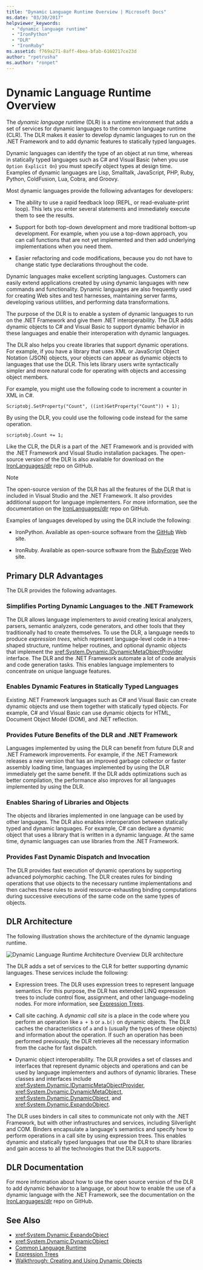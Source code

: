 ```yaml
---
title: "Dynamic Language Runtime Overview | Microsoft Docs"
ms.date: "03/30/2017"
helpviewer_keywords:
  - "dynamic language runtime"
  - "IronPython"
  - "DLR"
  - "IronRuby"
ms.assetid: f769a271-8aff-4bea-bfab-6160217ce23d
author: "rpetrusha"
ms.author: "ronpet"
---
```

# Dynamic Language Runtime Overview

The *dynamic language runtime* (DLR) is a runtime environment that adds a set of services for dynamic languages to the common language runtime (CLR). The DLR makes it easier to develop dynamic languages to run on the .NET Framework and to add dynamic features to statically typed languages.

Dynamic languages can identify the type of an object at run time, whereas in statically typed languages such as C# and Visual Basic (when you use `Option Explicit On`) you must specify object types at design time. Examples of dynamic languages are Lisp, Smalltalk, JavaScript, PHP, Ruby, Python, ColdFusion, Lua, Cobra, and Groovy.

Most dynamic languages provide the following advantages for developers:

-   The ability to use a rapid feedback loop (REPL, or read-evaluate-print loop). This lets you enter several statements and immediately execute them to see the results.

-   Support for both top-down development and more traditional bottom-up development. For example, when you use a top-down approach, you can call functions that are not yet implemented and then add underlying implementations when you need them.

-   Easier refactoring and code modifications, because you do not have to change static type declarations throughout the code.

Dynamic languages make excellent scripting languages. Customers can easily extend applications created by using dynamic languages with new commands and functionality. Dynamic languages are also frequently used for creating Web sites and test harnesses, maintaining server farms, developing various utilities, and performing data transformations.

The purpose of the DLR is to enable a system of dynamic languages to run on the .NET Framework and give them .NET interoperability. The DLR adds dynamic objects to C# and Visual Basic to support dynamic behavior in these languages and enable their interoperation with dynamic languages.

The DLR also helps you create libraries that support dynamic operations. For example, if you have a library that uses XML or JavaScript Object Notation (JSON) objects, your objects can appear as dynamic objects to languages that use the DLR. This lets library users write syntactically simpler and more natural code for operating with objects and accessing object members.

For example, you might use the following code to increment a counter in XML in C#.

`Scriptobj.SetProperty("Count", ((int)GetProperty("Count")) + 1);`

By using the DLR, you could use the following code instead for the same operation.

`scriptobj.Count += 1;`

Like the CLR, the DLR is a part of the .NET Framework and is provided with the .NET Framework and Visual Studio installation packages. The open-source version of the DLR is also available for download on the [IronLanguages/dlr](https://github.com/IronLanguages/dlr) repo on GitHub.

> [!NOTE]
> The open-source version of the DLR has all the features of the DLR that is included in Visual Studio and the .NET Framework. It also provides additional support for language implementers. For more information, see the documentation on the [IronLanguages/dlr](https://github.com/IronLanguages/dlr) repo on GitHub.

Examples of languages developed by using the DLR include the following:

-   IronPython. Available as open-source software from the [GitHub](https://github.com/IronLanguages/ironpython2) Web site.

-   IronRuby. Available as open-source software from the [RubyForge](https://go.microsoft.com/fwlink/?LinkId=141044) Web site.

## Primary DLR Advantages
 The DLR provides the following advantages.

### Simplifies Porting Dynamic Languages to the .NET Framework
 The DLR allows language implementers to avoid creating lexical analyzers, parsers, semantic analyzers, code generators, and other tools that they traditionally had to create themselves. To use the DLR, a language needs to produce *expression trees*, which represent language-level code in a tree-shaped structure, runtime helper routines, and optional dynamic objects that implement the <xref:System.Dynamic.IDynamicMetaObjectProvider> interface. The DLR and the .NET Framework automate a lot of code analysis and code generation tasks. This enables language implementers to concentrate on unique language features.

### Enables Dynamic Features in Statically Typed Languages
 Existing .NET Framework languages such as C# and Visual Basic can create dynamic objects and use them together with statically typed objects. For example, C# and Visual Basic can use dynamic objects for HTML, Document Object Model (DOM), and .NET reflection.

### Provides Future Benefits of the DLR and .NET Framework
 Languages implemented by using the DLR can benefit from future DLR and .NET Framework improvements. For example, if the .NET Framework releases a new version that has an improved garbage collector or faster assembly loading time, languages implemented by using the DLR immediately get the same benefit. If the DLR adds optimizations such as better compilation, the performance also improves for all languages implemented by using the DLR.

### Enables Sharing of Libraries and Objects
 The objects and libraries implemented in one language can be used by other languages. The DLR also enables interoperation between statically typed and dynamic languages. For example, C# can declare a dynamic object that uses a library that is written in a dynamic language. At the same time, dynamic languages can use libraries from the .NET Framework.

### Provides Fast Dynamic Dispatch and Invocation
 The DLR provides fast execution of dynamic operations by supporting advanced polymorphic caching. The DLR creates rules for binding operations that use objects to the necessary runtime implementations and then caches these rules to avoid resource-exhausting binding computations during successive executions of the same code on the same types of objects.

## DLR Architecture
 The following illustration shows the architecture of the dynamic language runtime.

 ![Dynamic Language Runtime Architecture Overview](../../../docs/framework/reflection-and-codedom/media/dlr-archoverview.png "DLR_ArchOverview")
DLR architecture

 The DLR adds a set of services to the CLR for better supporting dynamic languages. These services include the following:

-   Expression trees. The DLR uses expression trees to represent language semantics. For this purpose, the DLR has extended LINQ expression trees to include control flow, assignment, and other language-modeling nodes. For more information, see [Expression Trees](https://msdn.microsoft.com/library/fb1d3ed8-d5b0-4211-a71f-dd271529294b).

-   Call site caching. A *dynamic call site* is a place in the code where you perform an operation like `a + b` or `a.b()` on dynamic objects. The DLR caches the characteristics of `a` and `b` (usually the types of these objects) and information about the operation. If such an operation has been performed previously, the DLR retrieves all the necessary information from the cache for fast dispatch.

-   Dynamic object interoperability. The DLR provides a set of classes and interfaces that represent dynamic objects and operations and can be used by language implementers and authors of dynamic libraries. These classes and interfaces include <xref:System.Dynamic.IDynamicMetaObjectProvider>, <xref:System.Dynamic.DynamicMetaObject>, <xref:System.Dynamic.DynamicObject>, and <xref:System.Dynamic.ExpandoObject>.

The DLR uses binders in call sites to communicate not only with the .NET Framework, but with other infrastructures and services, including Silverlight and COM. Binders encapsulate a language's semantics and specify how to perform operations in a call site by using expression trees. This enables dynamic and statically typed languages that use the DLR to share libraries and gain access to all the technologies that the DLR supports.

## DLR Documentation
 For more information about how to use the open source version of the DLR to add dynamic behavior to a language, or about how to enable the use of a dynamic language with the .NET Framework, see the documentation on the [IronLanguages/dlr](https://github.com/IronLanguages/dlr/tree/master/Docs) repo on GitHub.

## See Also

- <xref:System.Dynamic.ExpandoObject>
- <xref:System.Dynamic.DynamicObject>
- [Common Language Runtime](../../../docs/standard/clr.md)
- [Expression Trees](https://msdn.microsoft.com/library/fb1d3ed8-d5b0-4211-a71f-dd271529294b)
- [Walkthrough: Creating and Using Dynamic Objects](~/docs/csharp/programming-guide/types/walkthrough-creating-and-using-dynamic-objects.md)